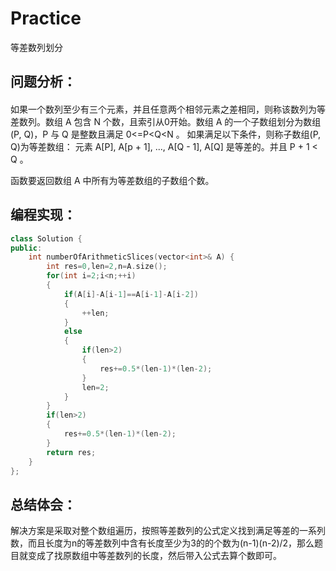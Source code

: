 # Practice
等差数列划分
## 问题分析：
#### 
如果一个数列至少有三个元素，并且任意两个相邻元素之差相同，则称该数列为等差数列。数组 A 包含 N 个数，且索引从0开始。数组 A 的一个子数组划分为数组 (P, Q)，P 与 Q 是整数且满足 0<=P<Q<N 。
如果满足以下条件，则称子数组(P, Q)为等差数组：
元素 A[P], A[p + 1], ..., A[Q - 1], A[Q] 是等差的。并且 P + 1 < Q 。

函数要返回数组 A 中所有为等差数组的子数组个数。
## 编程实现：
```C++
class Solution {
public:
    int numberOfArithmeticSlices(vector<int>& A) {
        int res=0,len=2,n=A.size();
        for(int i=2;i<n;++i)
        {
            if(A[i]-A[i-1]==A[i-1]-A[i-2])
            {
                ++len;
            }
            else
            {
                if(len>2)
                {
                    res+=0.5*(len-1)*(len-2);
                }
                len=2;
            }
        }
        if(len>2)
        {
            res+=0.5*(len-1)*(len-2);
        }
        return res;
    }
};
```
## 总结体会：
解决方案是采取对整个数组遍历，按照等差数列的公式定义找到满足等差的一系列数，而且长度为n的等差数列中含有长度至少为3的的个数为(n-1)(n-2)/2，那么题目就变成了找原数组中等差数列的长度，然后带入公式去算个数即可。
